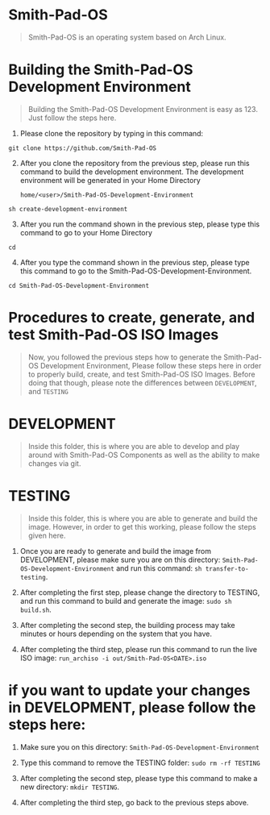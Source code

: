 # Smith-Pad-OS

> Smith-Pad-OS is an operating system based on Arch Linux.


# Building the Smith-Pad-OS Development Environment

> Building the Smith-Pad-OS Development Environment is easy as 123. 
> Just follow the steps here. 


1. Please clone the repository by typing in this command: 

```shell
git clone https://github.com/Smith-Pad-OS
```



2. After you clone the repository from the previous step, 
   please run this command to build the development 
   environment. The development environment will be 
   generated in your Home Directory 


   `home/<user>/Smith-Pad-OS-Development-Environment`


```shell
sh create-development-environment
```



3. After you run the command shown in the previous step, 
   please type this command to go to your Home Directory


```shell
cd 
```


4. After you type the command shown in the previous step,
   please type this command to go to the Smith-Pad-OS-Development-Environment. 


```shell
cd Smith-Pad-OS-Development-Environment

```




# Procedures to create, generate, and test Smith-Pad-OS ISO Images 

> Now, you followed the previous steps how to generate the Smith-Pad-OS Development Environment, 
> Please follow these steps here in order to properly build, create, and test Smith-Pad-OS ISO 
> Images. Before doing that though, please note the differences between `DEVELOPMENT`, and 
> `TESTING`


# DEVELOPMENT

> Inside this folder, this is where you are able to develop and play around with Smith-Pad-OS 
> Components as well as the ability to make changes via git. 



# TESTING

> Inside this folder, this is where you are able to generate and build the image. 
> However, in order to get this working, please follow the steps given here. 


1. Once you are ready to generate and build the image from DEVELOPMENT, please 
   make sure you are on this directory: `Smith-Pad-OS-Development-Environment`
   and run this command: `sh transfer-to-testing`. 


2. After completing the first step, please change the directory to TESTING, and 
   run this command to build and generate the image: `sudo sh build.sh`. 



3. After completing the second step, the building process may take minutes or 
   hours depending on the system that you have. 


4. After completing the third step, please run this command to run the live ISO 
   image: `run_archiso -i out/Smith-Pad-OS<DATE>.iso`


# if you want to update your changes in DEVELOPMENT, please follow the steps here: 

1. Make sure you on this directory: `Smith-Pad-OS-Development-Environment`

2. Type this command to remove the TESTING folder: `sudo rm -rf TESTING`

3. After completing the second step, please type this command to make a 
   new directory: `mkdir TESTING`.

4. After completing the third step, go back to the previous steps above. 